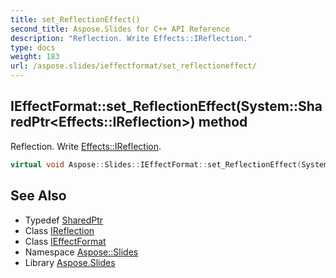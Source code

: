 ```yaml
---
title: set_ReflectionEffect()
second_title: Aspose.Slides for C++ API Reference
description: "Reflection. Write Effects::IReflection."
type: docs
weight: 183
url: /aspose.slides/ieffectformat/set_reflectioneffect/
---
```

## IEffectFormat::set_ReflectionEffect(System::SharedPtr\<Effects::IReflection\>) method


Reflection. Write [Effects::IReflection](../../../aspose.slides.effects/ireflection/).

```cpp
virtual void Aspose::Slides::IEffectFormat::set_ReflectionEffect(System::SharedPtr<Effects::IReflection> value)=0
```

## See Also

* Typedef [SharedPtr](../../../system/sharedptr/)
* Class [IReflection](../../../aspose.slides.effects/ireflection/)
* Class [IEffectFormat](../)
* Namespace [Aspose::Slides](../../)
* Library [Aspose.Slides](../../../)